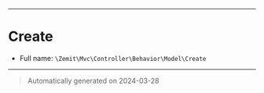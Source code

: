 ***

# Create





* Full name: `\Zemit\Mvc\Controller\Behavior\Model\Create`






***
> Automatically generated on 2024-03-28
